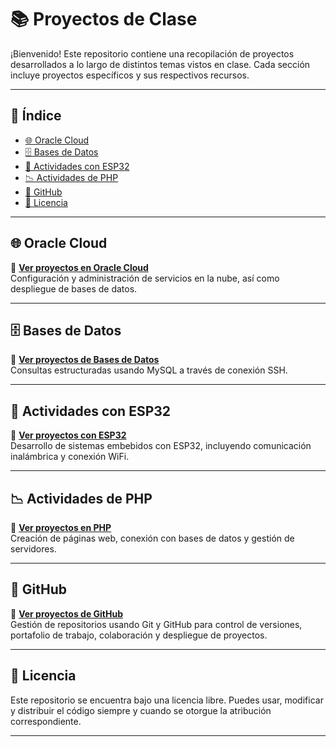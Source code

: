 # 📚 Proyectos de Clase

¡Bienvenido! Este repositorio contiene una recopilación de proyectos desarrollados a lo largo de distintos temas vistos en clase. Cada sección incluye proyectos específicos y sus respectivos recursos.

---

## 📌 Índice

- [🌐 Oracle Cloud](#-oracle-cloud)
- [🗄️ Bases de Datos](#-bases-de-datos)
- [🔌 Actividades con ESP32](#-actividades-con-esp32)
- [📉 Actividades de PHP](#-actividades-de-php)
- [🔎 GitHub](#-github)
- [📜 Licencia](#-licencia)

---

## 🌐 Oracle Cloud

🔗 **[Ver proyectos en Oracle Cloud](https://github.com/ahmAriza01/ReadMi.md/blob/main/Oracle%20Cloud/README.md)**  
Configuración y administración de servicios en la nube, así como despliegue de bases de datos.

---

## 🗄️ Bases de Datos

🔗 **[Ver proyectos de Bases de Datos](https://github.com/ahmAriza01/ReadMi.md/blob/main/Base%20de%20Datos/README.md)**  
Consultas estructuradas usando MySQL a través de conexión SSH.

---

## 🔌 Actividades con ESP32

🔗 **[Ver proyectos con ESP32](https://github.com/ahmAriza01/ReadMi.md/blob/main/Actividades%20con%20ESP32/README.md)**  
Desarrollo de sistemas embebidos con ESP32, incluyendo comunicación inalámbrica y conexión WiFi.

---

## 📉 Actividades de PHP

🔗 **[Ver proyectos en PHP](https://github.com/ahmAriza01/ReadMi.md/blob/main/Actividades%20de%20PHP/README.md)**  
Creación de páginas web, conexión con bases de datos y gestión de servidores.

---

## 🔎 GitHub

🔗 **[Ver proyectos de GitHub](https://github.com/ahmAriza01/ReadMi.md/blob/main/Github/README.md)**  
Gestión de repositorios usando Git y GitHub para control de versiones, portafolio de trabajo, colaboración y despliegue de proyectos.

---

## 📜 Licencia

Este repositorio se encuentra bajo una licencia libre. Puedes usar, modificar y distribuir el código siempre y cuando se otorgue la atribución correspondiente.

---
